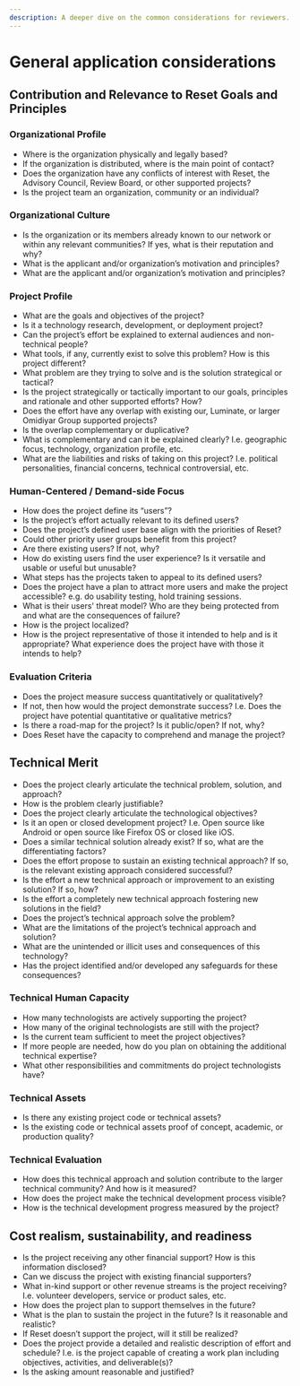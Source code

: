 ```yaml
---
description: A deeper dive on the common considerations for reviewers.
---
```


# General application considerations

## Contribution and Relevance to Reset Goals and Principles

### Organizational Profile

* Where is the organization physically and legally based?
* If the organization is distributed, where is the main point of contact?
* Does the organization have any conflicts of interest with Reset, the Advisory Council, Review Board, or other supported projects?
* Is the project team an organization, community or an individual?

### Organizational Culture

* Is the organization or its members already known to our network or within any relevant communities? If yes, what is their reputation and why?
* What is the applicant and/or organization’s motivation and principles?
* What are the applicant and/or organization’s motivation and principles?

### Project Profile

* What are the goals and objectives of the project?
* Is it a technology research, development, or deployment project?
* Can the project’s effort be explained to external audiences and non-technical people?
* What tools, if any, currently exist to solve this problem? How is this project different?
* What problem are they trying to solve and is the solution strategical or tactical?
* Is the project strategically or tactically important to our goals, principles and rationale and other supported efforts? How?
* Does the effort have any overlap with existing our, Luminate, or larger Omidiyar Group supported projects?
* Is the overlap complementary or duplicative?
* What is complementary and can it be explained clearly? I.e. geographic focus, technology, organization profile, etc.
* What are the liabilities and risks of taking on this project? I.e. political personalities, financial concerns, technical controversial, etc.

### Human-Centered / Demand-side Focus

* How does the project define its “users”?
* Is the project’s effort actually relevant to its defined users?
* Does the project’s defined user base align with the priorities of Reset?
* Could other priority user groups benefit from this project?
* Are there existing users? If not, why?
* How do existing users find the user experience? Is it versatile and usable or useful but unusable?
* What steps has the projects taken to appeal to its defined users?
* Does the project have a plan to attract more users and make the project accessible? e.g. do usability testing, hold training sessions.
* What is their users' threat model? Who are they being protected from and what are the consequences of failure?
* How is the project localized?
* How is the project representative of those it intended to help and is it appropriate? What experience does the project have with those it intends to help?

### Evaluation Criteria

* Does the project measure success quantitatively or qualitatively?
* If not, then how would the project demonstrate success? I.e. Does the project have potential quantitative or qualitative metrics?
* Is there a road-map for the project? Is it public/open? If not, why?
* Does Reset have the capacity to comprehend and manage the project?

## Technical Merit

* Does the project clearly articulate the technical problem, solution, and approach?
* How is the problem clearly justifiable?
* Does the project clearly articulate the technological objectives?
* Is it an open or closed development project? I.e. Open source like Android or open source like Firefox OS or closed like iOS.
* Does a similar technical solution already exist? If so, what are the differentiating factors?
* Does the effort propose to sustain an existing technical approach? If so, is the relevant existing approach considered successful?
* Is the effort a new technical approach or improvement to an existing solution? If so, how?
* Is the effort a completely new technical approach fostering new solutions in the field?
* Does the project’s technical approach solve the problem?
* What are the limitations of the project’s technical approach and solution?
* What are the unintended or illicit uses and consequences of this technology?
* Has the project identified and/or developed any safeguards for these consequences?

### Technical Human Capacity 

* How many technologists are actively supporting the project?
* How many of the original technologists are still with the project?
* Is the current team sufficient to meet the project objectives?
* If more people are needed, how do you plan on obtaining the additional technical expertise?
* What other responsibilities and commitments do project technologists have?

### Technical Assets 

* Is there any existing project code or technical assets?
* Is the existing code or technical assets proof of concept, academic, or production quality?

### Technical Evaluation

* How does this technical approach and solution contribute to the larger technical community? And how is it measured?
* How does the project make the technical development process visible?
* How is the technical development progress measured by the project?

## Cost realism, sustainability, and readiness

* Is the project receiving any other financial support? How is this information disclosed?
* Can we discuss the project with existing financial supporters?
* What in-kind support or other revenue streams is the project receiving? I.e. volunteer developers, service or product sales, etc.
* How does the project plan to support themselves in the future?
* What is the plan to sustain the project in the future? Is it reasonable and realistic?
* If Reset doesn’t support the project, will it still be realized?
* Does the project provide a detailed and realistic description of effort and schedule? I.e. is the project capable of creating a work plan including objectives, activities, and deliverable\(s\)?
* Is the asking amount reasonable and justified?

